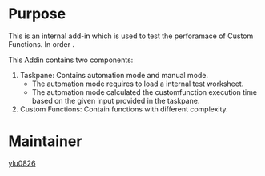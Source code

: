 # Purpose
This is an internal add-in which is used to test the perforamace of Custom Functions. In order .

This Addin contains two components:
1. Taskpane: Contains automation mode and manual mode.
    - The automation mode requires to load a internal test worksheet.
    - The automation mode calculated the customfunction execution time based on the given input provided in the taskpane.
2. Custom Functions: Contain functions with different complexity.

# Maintainer
[ylu0826](https://github.com/ylu0826)
